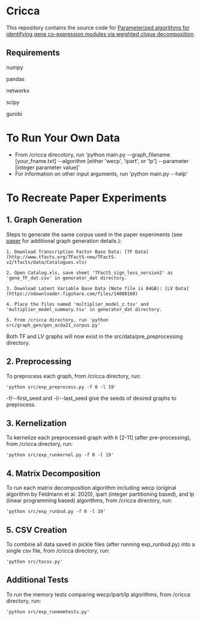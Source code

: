 # Cricca
This repository contains the source code for [Parameterized algorithms for identifying gene co-expression modules via weighted clique decomposition](https://arxiv.org/abs/2106.00657). 

## Requirements
numpy 

pandas

networkx

scipy

gurobi

# To Run Your Own Data

- From /cricca direcotory, run 'python main.py --graph_filename [your_fname.txt] --algorithm [either 'wecp', 'ipart', or 'lp'] --parameter [integer parameter value]'
- For information on other input arguments, run 'python main.py --help'


# To Recreate Paper Experiments

## 1. Graph Generation
Steps to generate the same corpus used in the paper experiments (see [paper](https://arxiv.org/abs/2106.00657) for additional graph generation details.):

    1. Download Transcription Factor Base Data: [TF Data](http://www.tfacts.org/TFactS-new/TFactS-v2/tfacts/data/Catalogues.xls) 

    2. Open Catalog.xls, save sheet 'TFactS_sign_less_version2' as 'gene_TF_dat.csv' in generator_dat directory. 

    3. Download Latent Variable Base Data (Note file is 84GB): [LV Data](https://ndownloader.figshare.com/files/14080160)

    4. Place the files named 'multiplier_model_z.tsv' and 'multiplier_model_summary.tsv' in generator_dat directory.

    5. From /cricca directory, run 'python src/graph_gen/gen_acda21_corpus.py'

Both TF and LV graphs will now exist in the src/data/pre_preprocessing directory. 


## 2. Preprocessing
To preprocess each graph, from /cricca directory, run: 

    'python src/exp_preprocess.py -f 0 -l 19'

-f/--first_seed and -l/--last_seed give the seeds of desired graphs to preprocess.


## 3. Kernelization
To kernelize each preprocessed graph with k [2-11] (after pre-processing), from /cricca directory, run:

    'python src/exp_runkernel.py -f 0 -l 19'


## 4. Matrix Decomposition
To run each matrix decomposition algorithm including wecp (original algorithm by Feldmann et al. 2020), ipart (integer partitioning based), and lp (linear programming based) algorithms, from /cricca directory, run:

    'python src/exp_runbsd.py -f 0 -l 19'

## 5. CSV Creation
To combine all data saved in pickle files (after running exp_runbsd.py)
 into a single csv file, from /cricca directory, run:

    'python src/tocsv.py'
    

## Additional Tests
To run the memory tests comparing wecp/ipart/lp algorithms, from /cricca directory, run:

    'python src/exp_runmemtests.py'









